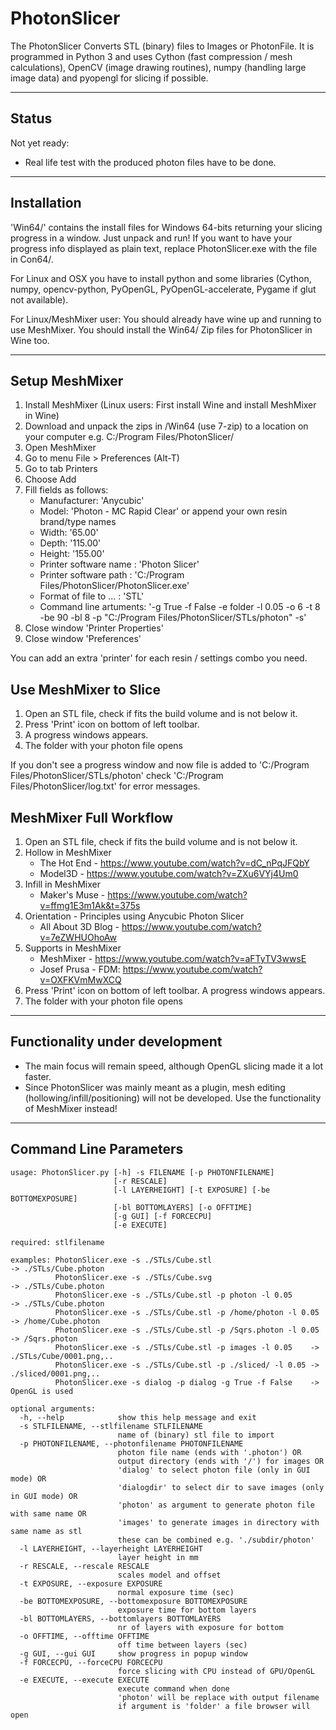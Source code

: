 # PhotonSlicer

The PhotonSlicer Converts STL (binary) files to Images or PhotonFile. It is programmed in Python 3 and uses Cython (fast compression / mesh calculations), OpenCV (image drawing routines), numpy (handling large image data) and pyopengl for slicing if possible.

---

## Status

Not yet ready:
- Real life test with the produced photon files have to be done.

---

## Installation

'Win64/' contains the install files for Windows 64-bits returning your slicing progress in a window. Just unpack and run! If you want to have your progress info displayed as plain text, replace PhotonSlicer.exe with the file in Con64/.  

For Linux and OSX you have to install python and some libraries (Cython, numpy, opencv-python, PyOpenGL, PyOpenGL-accelerate, Pygame if glut not available).

For Linux/MeshMixer user: You should already have wine up and running to use MeshMixer. You should install the Win64/ Zip files for PhotonSlicer in Wine too.

---

## Setup MeshMixer
1. Install MeshMixer (Linux users: First install Wine and install MeshMixer in Wine)
2. Download and unpack the zips in /Win64 (use 7-zip) to a location on your computer e.g. C:/Program Files/PhotonSlicer/
3. Open MeshMixer
4. Go to menu File > Preferences (Alt-T)
5. Go to tab Printers
6. Choose Add
7. Fill fields as follows:
    - Manufacturer: 'Anycubic'
    - Model: 'Photon - MC Rapid Clear' or append your own resin brand/type names
    - Width: '65.00'
    - Depth: '115.00'
    - Height: '155.00'
    - Printer software name : 'Photon Slicer'
    - Printer software path : 'C:/Program Files/PhotonSlicer/PhotonSlicer.exe'
    - Format of file to ... : 'STL'
    - Command line artuments: '-g True -f False -e folder -l 0.05 -o 6 -t 8 -be 90 -bl 8 -p "C:/Program Files/PhotonSlicer/STLs/photon" -s'      
8. Close window 'Printer Properties'
9. Close window 'Preferences'

You can add an extra 'printer' for each resin / settings combo you need.


## Use MeshMixer to Slice
1. Open an STL file, check if fits the build volume and is not below it.
2. Press 'Print' icon on bottom of left toolbar.
3. A progress windows appears.
4. The folder with your photon file opens

If you don't see a progress window and now file is added to 'C:/Program Files/PhotonSlicer/STLs/photon' check 'C:/Program Files/PhotonSlicer/log.txt' for error messages.


## MeshMixer Full Workflow

1. Open an STL file, check if fits the build volume and is not below it.
2. Hollow in MeshMixer
    - The Hot End - https://www.youtube.com/watch?v=dC_nPqJFQbY
    - Model3D - https://www.youtube.com/watch?v=ZXu6VYj4Um0
3. Infill in MeshMixer
    - Maker's Muse - https://www.youtube.com/watch?v=ffmg1E3m1Ak&t=375s
4. Orientation - Principles using Anycubic Photon Slicer
    - All About 3D Blog - https://www.youtube.com/watch?v=7eZWHUOhoAw
5. Supports in MeshMixer
    - MeshMixer - https://www.youtube.com/watch?v=aFTyTV3wwsE
    - Josef Prusa - FDM: https://www.youtube.com/watch?v=OXFKVmMwXCQ
6. Press 'Print' icon on bottom of left toolbar. A progress windows appears.
7. The folder with your photon file opens

---

## Functionality under development
- The main focus will remain speed, although OpenGL slicing made it a lot faster.
- Since PhotonSlicer was mainly meant as a plugin, mesh editing (hollowing/infill/positioning) will not be developed. Use the functionality of MeshMixer instead!

---

## Command Line Parameters
```
usage: PhotonSlicer.py [-h] -s FILENAME [-p PHOTONFILENAME]
                       [-r RESCALE]
                       [-l LAYERHEIGHT] [-t EXPOSURE] [-be BOTTOMEXPOSURE]
                       [-bl BOTTOMLAYERS] [-o OFFTIME]
                       [-g GUI] [-f FORCECPU]
                       [-e EXECUTE]

required: stlfilename

examples: PhotonSlicer.exe -s ./STLs/Cube.stl                         -> ./STLs/Cube.photon
          PhotonSlicer.exe -s ./STLs/Cube.svg                         -> ./STLs/Cube.photon
          PhotonSlicer.exe -s ./STLs/Cube.stl -p photon -l 0.05       -> ./STLs/Cube.photon
          PhotonSlicer.exe -s ./STLs/Cube.stl -p /home/photon -l 0.05 -> /home/Cube.photon
          PhotonSlicer.exe -s ./STLs/Cube.stl -p /Sqrs.photon -l 0.05 -> /Sqrs.photon
          PhotonSlicer.exe -s ./STLs/Cube.stl -p images -l 0.05    -> ./STLs/Cube/0001.png,..
          PhotonSlicer.exe -s ./STLs/Cube.stl -p ./sliced/ -l 0.05 -> ./sliced/0001.png,..
          PhotonSlicer.exe -s dialog -p dialog -g True -f False    -> OpenGL is used

optional arguments:
  -h, --help            show this help message and exit
  -s STLFILENAME, --stlfilename STLFILENAME
                        name of (binary) stl file to import
  -p PHOTONFILENAME, --photonfilename PHOTONFILENAME
                        photon file name (ends with '.photon') OR
                        output directory (ends with '/') for images OR
                        'dialog' to select photon file (only in GUI mode) OR
                        'dialogdir' to select dir to save images (only in GUI mode) OR
                        'photon' as argument to generate photon file with same name OR
                        'images' to generate images in directory with same name as stl
                        these can be combined e.g. './subdir/photon'
  -l LAYERHEIGHT, --layerheight LAYERHEIGHT
                        layer height in mm
  -r RESCALE, --rescale RESCALE
                        scales model and offset
  -t EXPOSURE, --exposure EXPOSURE
                        normal exposure time (sec)
  -be BOTTOMEXPOSURE, --bottomexposure BOTTOMEXPOSURE
                        exposure time for bottom layers
  -bl BOTTOMLAYERS, --bottomlayers BOTTOMLAYERS
                        nr of layers with exposure for bottom
  -o OFFTIME, --offtime OFFTIME
                        off time between layers (sec)
  -g GUI, --gui GUI     show progress in popup window
  -f FORCECPU, --forceCPU FORCECPU
                        force slicing with CPU instead of GPU/OpenGL
  -e EXECUTE, --execute EXECUTE
                        execute command when done
                        'photon' will be replace with output filename
                        if argument is 'folder' a file browser will open

```
